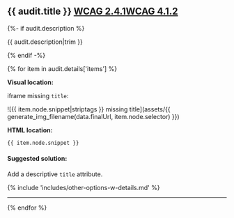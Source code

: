 ## {{ audit.title }} [WCAG 2.4.1](https://www.w3.org/WAI/WCAG21/quickref/?versions=2.0#bypass-blocks)[WCAG 4.1.2](https://www.w3.org/WAI/WCAG21/quickref/?versions=2.0#name-role-value)

{%- if audit.description %}

{{ audit.description|trim }}

{% endif -%}

{% for item in audit.details['items'] %}

__Visual location:__

iframe missing `title`:

![{{ item.node.snippet|striptags }} missing title](assets/{{ generate_img_filename(data.finalUrl, item.node.selector) }})

__HTML location:__

```html
{{ item.node.snippet }}
```

#### Suggested solution:

Add a descriptive `title` attribute.

{% include 'includes/other-options-w-details.md' %}

---

{% endfor %}

